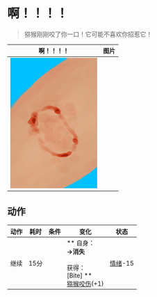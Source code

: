 # 啊！！！！  
> 猕猴刚刚咬了你一口！它可能不喜欢你招惹它！  
  
  啊！！！！  |   图片   
 ----  |  ----:   
   |  <img decoding="async" src="Sprite/MacaqueBite.png" href="a.md" style="max-width:300px;max-height:300px;">   
  
## 动作  
动作  |  耗时  |  条件  |  变化  |  状态  
----  |  ----  |  ----  |  ----  |  ----  
继续<br>  |  15分  |    |  ** 自身：**<br>→消失<br><br>** 获得： **<br>** [Bite]  **<br>  [猕猴咬伤](W_MacaqueBite.md)(+1)<br>  |  [情绪](Morale.md)-15  


<script>document.title="啊！！！！ - 卡牌生存百科 Card Survival Wiki";</script>